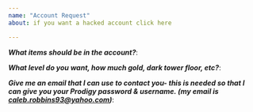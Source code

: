 ```yaml
---
name: "Account Request"
about: if you want a hacked account click here

---
```


***What items should be in the account?***:

***What level do you want, how much gold, dark tower floor, etc?***:

***Give me an email that I can use to contact you- this is needed so that I can give you your Prodigy password & username. (my email is caleb.robbins93@yahoo.com)***:
